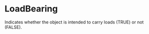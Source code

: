LoadBearing
===========

Indicates whether the object is intended to carry loads (TRUE) or not (FALSE).
